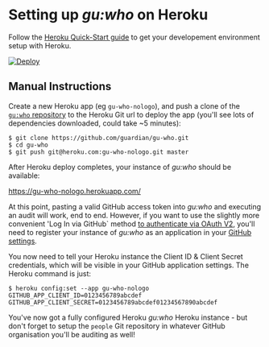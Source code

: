 Setting up _gu:who_ on Heroku
=============================

Follow the [Heroku Quick-Start guide](https://devcenter.heroku.com/articles/quickstart) to get your developement environment setup with Heroku.

[![Deploy](https://www.herokucdn.com/deploy/button.png)](https://heroku.com/deploy)

Manual Instructions
-------------------

Create a new Heroku app (eg `gu-who-nologo`), and push a clone of the [`gu:who` repository](https://github.com/guardian/gu-who) to the Heroku Git url to deploy the app (you'll see lots of dependencies downloaded, could take ~5 minutes):

```
$ git clone https://github.com/guardian/gu-who.git
$ cd gu-who
$ git push git@heroku.com:gu-who-nologo.git master
```

After Heroku deploy completes, your instance of _gu:who_ should be available:

https://gu-who-nologo.herokuapp.com/

At this point, pasting a valid GitHub access token into _gu:who_ and executing an audit will work, end to end. However, if you want to use the slightly more convenient 'Log In via GitHub` method [to authenticate via OAuth V2](https://developer.github.com/v3/oauth/), you'll need to register your instance of _gu:who_ as an application in your [GitHub settings](https://github.com/settings/applications/new). 

You now need to tell your Heroku instance the Client ID & Client Secret credentials, which will be visible in your GitHub application settings. The Heroku command is just:

```
$ heroku config:set --app gu-who-nologo GITHUB_APP_CLIENT_ID=0123456789abcdef GITHUB_APP_CLIENT_SECRET=0123456789abcdef01234567890abcdef
```

You've now got a fully configured Heroku _gu:who_ Heroku instance - but don't forget to setup the `people` Git repository in whatever GitHub organisation you'll be auditing as well!

